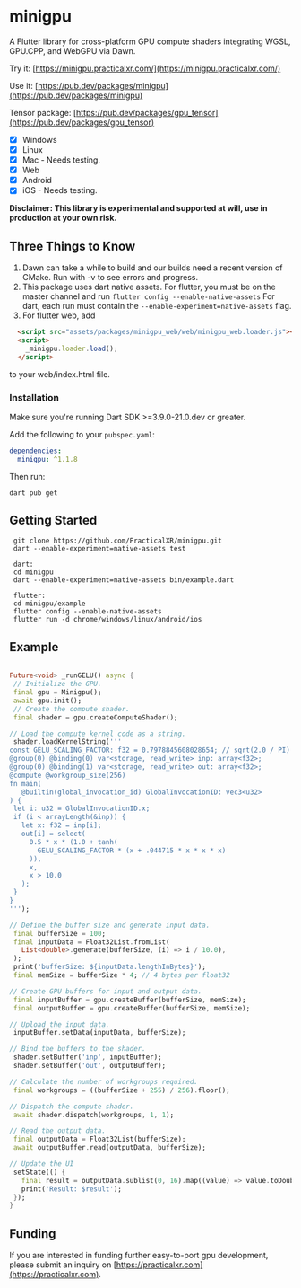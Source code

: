 
# minigpu

A Flutter library for cross-platform GPU compute shaders integrating WGSL, GPU.CPP, and WebGPU via Dawn.

Try it: [https://minigpu.practicalxr.com/](https://minigpu.practicalxr.com/)

Use it: [https://pub.dev/packages/minigpu](https://pub.dev/packages/minigpu)

Tensor package: [https://pub.dev/packages/gpu_tensor](https://pub.dev/packages/gpu_tensor)

- [x] Windows
- [x] Linux
- [x] Mac - Needs testing.
- [x] Web
- [x] Android
- [x] iOS - Needs testing.

**Disclaimer: This library is experimental and supported at will, use in production at your own risk.**

## Three Things to Know

1. Dawn can take a while to build and our builds need a recent version of CMake. Run with -v to see errors and progress.
2. This package uses dart native assets.
For flutter, you must be on the master channel and run
`flutter config --enable-native-assets`
For dart, each run must contain the
`--enable-experiment=native-assets` flag.
3. For flutter web, add

```html
  <script src="assets/packages/minigpu_web/web/minigpu_web.loader.js"></script>
  <script>
    _minigpu.loader.load();
  </script>
```

to your web/index.html file.

### Installation

Make sure you're running Dart SDK >=3.9.0-21.0.dev or greater.

Add the following to your `pubspec.yaml`:

```yaml
dependencies:
  minigpu: ^1.1.8
```

Then run:

```shell
dart pub get
```

## Getting Started

```console
 git clone https://github.com/PracticalXR/minigpu.git
 dart --enable-experiment=native-assets test

 dart:
 cd minigpu
 dart --enable-experiment=native-assets bin/example.dart

 flutter:
 cd minigpu/example
 flutter config --enable-native-assets
 flutter run -d chrome/windows/linux/android/ios
```

## Example

 ```dart

Future<void> _runGELU() async {
  // Initialize the GPU.
  final gpu = Minigpu();
  await gpu.init();
  // Create the compute shader.
  final shader = gpu.createComputeShader();

// Load the compute kernel code as a string.
  shader.loadKernelString('''
const GELU_SCALING_FACTOR: f32 = 0.7978845608028654; // sqrt(2.0 / PI)
@group(0) @binding(0) var<storage, read_write> inp: array<f32>;
@group(0) @binding(1) var<storage, read_write> out: array<f32>;
@compute @workgroup_size(256)
fn main(
    @builtin(global_invocation_id) GlobalInvocationID: vec3<u32>
) {
  let i: u32 = GlobalInvocationID.x;
  if (i < arrayLength(&inp)) {
    let x: f32 = inp[i];
    out[i] = select(
      0.5 * x * (1.0 + tanh(
        GELU_SCALING_FACTOR * (x + .044715 * x * x * x)
      )),
      x,
      x > 10.0
    );
  }
}
''');

// Define the buffer size and generate input data.
  final bufferSize = 100;
  final inputData = Float32List.fromList(
    List<double>.generate(bufferSize, (i) => i / 10.0),
  );
  print('bufferSize: ${inputData.lengthInBytes}');
  final memSize = bufferSize * 4; // 4 bytes per float32

// Create GPU buffers for input and output data.
  final inputBuffer = gpu.createBuffer(bufferSize, memSize);
  final outputBuffer = gpu.createBuffer(bufferSize, memSize);

// Upload the input data.
  inputBuffer.setData(inputData, bufferSize);

// Bind the buffers to the shader.
  shader.setBuffer('inp', inputBuffer);
  shader.setBuffer('out', outputBuffer);

// Calculate the number of workgroups required.
  final workgroups = ((bufferSize + 255) / 256).floor();

// Dispatch the compute shader.
  await shader.dispatch(workgroups, 1, 1);

// Read the output data.
  final outputData = Float32List(bufferSize);
  await outputBuffer.read(outputData, bufferSize);

// Update the UI 
  setState(() {
    final result = outputData.sublist(0, 16).map((value) => value.toDouble()).toList();
    print('Result: $result');
  });
}
  ```

## Funding

  If you are interested in funding further easy-to-port gpu development, please submit an inquiry on [https://practicalxr.com](https://practicalxr.com).
